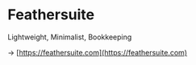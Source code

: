 # Feathersuite

Lightweight, Minimalist, Bookkeeping

→ [https://feathersuite.com](https://feathersuite.com)
